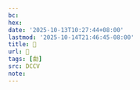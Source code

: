 ```yaml
---
bc:
hex:
date: '2025-10-13T10:27:44+08:00'
lastmod: '2025-10-14T21:46:45-08:00'
title: 􄁍
url: 􄁍
tags: [勮]
src: DCCV
note:
---
```

